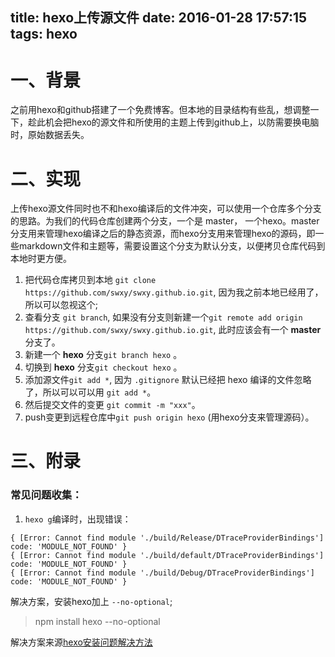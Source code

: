title: hexo上传源文件
date: 2016-01-28 17:57:15
tags: hexo
---
# 一、背景
之前用hexo和github搭建了一个免费博客。但本地的目录结构有些乱，想调整一下，趁此机会把hexo的源文件和所使用的主题上传到github上，以防需要换电脑时，原始数据丢失。

# 二、实现
上传hexo源文件同时也不和hexo编译后的文件冲突，可以使用一个仓库多个分支的思路。为我们的代码仓库创建两个分支，一个是 master， 一个hexo。master分支用来管理hexo编译之后的静态资源，而hexo分支用来管理hexo的源码，即一些markdown文件和主题等，需要设置这个分支为默认分支，以便拷贝仓库代码到本地时更方便。

<!-- more -->

1. 把代码仓库拷贝到本地  `git clone https://github.com/swxy/swxy.github.io.git`, 因为我之前本地已经用了，所以可以忽视这个;
2. 查看分支 `git branch`, 如果没有分支则新建一个`git remote add origin https://github.com/swxy/swxy.github.io.git`, 此时应该会有一个 **master** 分支了。
3. 新建一个 **hexo** 分支`git branch hexo` 。
4. 切换到 **hexo** 分支`git checkout hexo` 。
5. 添加源文件`git add *`, 因为 `.gitignore` 默认已经把 hexo 编译的文件忽略了，所以可以可以用 `git add *`。
6. 然后提交文件的变更 `git commit -m "xxx"`。
7. push变更到远程仓库中`git push origin hexo` (用hexo分支来管理源码）。

# 三、附录
### 常见问题收集：
1. `hexo g`编译时，出现错误：
```
{ [Error: Cannot find module './build/Release/DTraceProviderBindings'] code: 'MODULE_NOT_FOUND' }
{ [Error: Cannot find module './build/default/DTraceProviderBindings'] code: 'MODULE_NOT_FOUND' }
{ [Error: Cannot find module './build/Debug/DTraceProviderBindings'] code: 'MODULE_NOT_FOUND' }
```

解决方案，安装hexo加上 `--no-optional`;
>npm install hexo --no-optional

解决方案来源[hexo安装问题解决方法](http://www.jianshu.com/p/98e993305653)